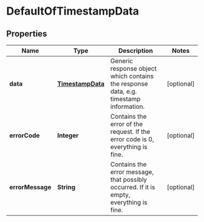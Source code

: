 
# DefaultOfTimestampData

## Properties
Name | Type | Description | Notes
------------ | ------------- | ------------- | -------------
**data** | [**TimestampData**](TimestampData.md) | Generic response object which contains the response data, e.g. timestamp information. |  [optional]
**errorCode** | **Integer** | Contains the error of the request. If the error code is 0, everything is fine. |  [optional]
**errorMessage** | **String** | Contains the error message, that possibly occurred. If it is empty, everything is fine. |  [optional]



